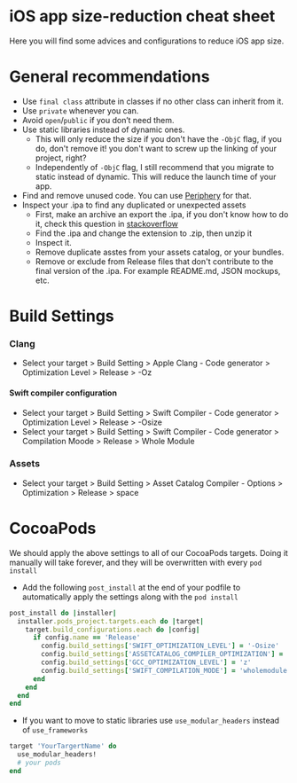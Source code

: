 # iOS app size-reduction cheat sheet
Here you will find some advices and configurations to reduce iOS app size.

# General recommendations
- Use `final class` attribute in classes if no other class can inherit from it.
- Use `private` whenever you can.
- Avoid `open`/`public` if you don’t need them.
- Use static libraries instead of dynamic ones. 
    -  This will only reduce the size if you don't have the `-ObjC` flag, if you do, don't remove it! you don't want to screw up the linking of your project, right?
    -  Independently of `-ObjC` flag, I still recommend that you migrate to static instead of dynamic. This will reduce the launch time of your app.
- Find and remove unused code. You can use [Periphery](https://github.com/peripheryapp/periphery) for that.
- Inspect your .ipa to find any duplicated or unexpected assets
    - First, make an archive an export the .ipa, if you don't know how to do it, check this question in [stackoverflow](https://stackoverflow.com/questions/5499125/how-to-create-ipa-file-using-xcode)
    - Find the .ipa and change the extension to .zip, then unzip it
    - Inspect it.
    - Remove duplicate asstes from your assets catalog, or your bundles.
    - Remove or exclude from Release files that don't contribute to the final version of the .ipa. For example README.md, JSON mockups, etc.

# Build Settings
### Clang
- Select your target > Build Setting > Apple Clang - Code generator > Optimization Level > Release > -Oz 

#### Swift compiler configuration

- Select your target > Build Setting > Swift Compiler - Code generator > Optimization Level > Release > -Osize 
- Select your target > Build Setting > Swift Compiler - Code generator > Compilation Moode > Release > Whole Module

### Assets

- Select your target > Build Setting > Asset Catalog Compiler - Options > Optimization > Release > space 

# CocoaPods
We should apply the above settings to all of our CocoaPods targets. Doing it manually will take forever, and they will be overwritten with every `pod install`

- Add the following `post_install` at the end of your podfile to automatically apply the settings along with the `pod install`

```ruby
post_install do |installer|
  installer.pods_project.targets.each do |target|
    target.build_configurations.each do |config|
      if config.name == 'Release'
        config.build_settings['SWIFT_OPTIMIZATION_LEVEL'] = '-Osize'
        config.build_settings['ASSETCATALOG_COMPILER_OPTIMIZATION'] = 'space'
        config.build_settings['GCC_OPTIMIZATION_LEVEL'] = 'z'
        config.build_settings['SWIFT_COMPILATION_MODE'] = 'wholemodule'
      end
    end
  end
end
```
- If you want to move to static libraries use `use_modular_headers` instead of `use_frameworks`
```ruby
target 'YourTargertName' do
  use_modular_headers!
  # your pods
end
```
